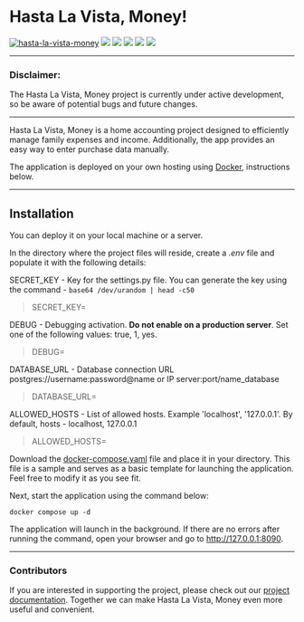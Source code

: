 # Hasta La Vista, Money!

[![hasta-la-vista-money](https://github.com/TurtleOld/hasta-la-vista-money/actions/workflows/hasta_la_vista_money.yaml/badge.svg)](https://github.com/TurtleOld/hasta-la-vista-money/actions/workflows/hasta_la_vista_money.yaml)
[![](https://app.codacy.com/project/badge/Grade/5281be8b483c4c7d8576bdf0ad15d94d)](https://app.codacy.com/gh/TurtleOld/hasta-la-vista-money/dashboard?utm_source=gh&utm_medium=referral&utm_content=&utm_campaign=Badge_grade)
[![](https://app.codacy.com/project/badge/Coverage/5281be8b483c4c7d8576bdf0ad15d94d)](https://app.codacy.com/gh/TurtleOld/hasta-la-vista-money/dashboard?utm_source=gh&utm_medium=referral&utm_content=&utm_campaign=Badge_coverage)
[![](https://sloc.xyz/github/hlvm-app/hasta-la-vista-money/?category=code)](https://sloc.xyz/github/hlvm-app/hasta-la-vista-money/?category=code)
[![](https://sloc.xyz/github/hlvm-app/hasta-la-vista-money/?category=blanks)](https://sloc.xyz/github/hlvm-app/hasta-la-vista-money/?category=blanks)
[![](https://wakatime.com/badge/github/TurtleOld/hasta-la-vista-money.svg)](https://wakatime.com/badge/github/TurtleOld/hasta-la-vista-money)

___
### Disclaimer:
The Hasta La Vista, Money project is currently under active development, so be aware of potential bugs and future changes.
___
Hasta La Vista, Money is a home accounting project designed to efficiently manage family expenses and income. Additionally, the app provides an easy way to enter purchase data manually.

The application is deployed on your own hosting using [Docker](https://docs.docker.com/desktop/setup/install/linux/), instructions below.
___
## Installation

You can deploy it on your local machine or a server.

In the directory where the project files will reside, create a _.env_ file and populate it with the following details:

SECRET_KEY - Key for the settings.py file.
You can generate the key using the command - ```base64 /dev/urandom | head -c50```

> SECRET_KEY=

DEBUG - Debugging activation. **Do not enable on a production server**.
Set one of the following values: true, 1, yes.

> DEBUG=

DATABASE_URL - Database connection URL
postgres://username:password@name or IP server:port/name_database

> DATABASE_URL=

ALLOWED_HOSTS - List of allowed hosts. Example 'localhost',
'127.0.0.1'. By default, hosts - localhost, 127.0.0.1

> ALLOWED_HOSTS=


Download the [docker-compose.yaml](https://github.com/TurtleOld/hasta-la-vista-money/releases/download/v1.4.0/docker-compose.yaml) file and place it in your directory. This file is a sample and serves as a basic template for launching the application. Feel free to modify it as you see fit.

Next, start the application using the command below:
```commandline
docker compose up -d
```
The application will launch in the background. If there are no errors after running the command, open your browser and go to http://127.0.0.1:8090.
___
### Contributors
If you are interested in supporting the project, please check out our [project documentation](https://hasta-la-vista-money.readthedocs.io/contribute/). Together we can make Hasta La Vista, Money even more useful and convenient.
